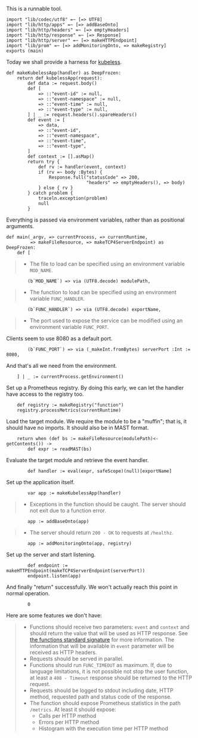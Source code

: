 This is a runnable tool.

```
import "lib/codec/utf8" =~ [=> UTF8]
import "lib/http/apps" =~ [=> addBaseOnto]
import "lib/http/headers" =~ [=> emptyHeaders]
import "lib/http/response" =~ [=> Response]
import "lib/http/server" =~ [=> makeHTTPEndpoint]
import "lib/prom" =~ [=> addMonitoringOnto, => makeRegistry]
exports (main)
```

Today we shall provide a harness for
[kubeless](https://github.com/kubeless/kubeless).

```
def makeKubelessApp(handler) as DeepFrozen:
    return def kubelessApp(request):
        def data := request.body()
        def [
            => ::"event-id" := null,
            => ::"event-namespace" := null,
            => ::"event-time" := null,
            => ::"event-type" := null,
        ] | _ := request.headers().spareHeaders()
        def event := [
            => data,
            => ::"event-id",
            => ::"event-namespace",
            => ::"event-time",
            => ::"event-type",
        ]
        def context := [].asMap()
        return try {
            def rv := handler(event, context)
            if (rv =~ body :Bytes) {
                Response.full("statusCode" => 200,
                              "headers" => emptyHeaders(), => body)
            } else { rv }
        } catch problem {
            traceln.exception(problem)
            null
        }
```

Everything is passed via environment variables, rather than as positional
arguments.

```
def main(_argv, => currentProcess, => currentRuntime,
         => makeFileResource, => makeTCP4ServerEndpoint) as DeepFrozen:
    def [
```

>  - The file to load can be specified using an environment variable `MOD_NAME`.

```
        (b`MOD_NAME`) => via (UTF8.decode) modulePath,
```

>  - The function to load can be specified using an environment variable `FUNC_HANDLER`.

```
        (b`FUNC_HANDLER`) => via (UTF8.decode) exportName,
```

>  - The port used to expose the service can be modified using an environment variable `FUNC_PORT`.

Clients seem to use 8080 as a default port.

```
        (b`FUNC_PORT`) => via (_makeInt.fromBytes) serverPort :Int := 8080,
```

And that's all we need from the environment.

```
    ] | _ := currentProcess.getEnvironment()
```

Set up a Prometheus registry. By doing this early, we can let the handler have
access to the registry too.

```
    def registry := makeRegistry("function")
    registry.processMetrics(currentRuntime)
```

Load the target module. We require the module to be a "muffin"; that is, it
should have no imports. It should also be in MAST format.

```
    return when (def bs := makeFileResource(modulePath)<-getContents()) ->
        def expr := readMAST(bs)
```

Evaluate the target module and retrieve the event handler.

```
        def handler := eval(expr, safeScope)(null)[exportName]
```

Set up the application itself.

```
        var app := makeKubelessApp(handler)
```

>  - Exceptions in the function should be caught. The server should not exit due to a function error.

```
        app := addBaseOnto(app)
```

>  - The server should return `200 - OK` to requests at `/healthz`.

```
        app := addMonitoringOnto(app, registry)
```

Set up the server and start listening.

```
        def endpoint := makeHTTPEndpoint(makeTCP4ServerEndpoint(serverPort))
        endpoint.listen(app)
```

And finally "return" successfully. We won't actually reach this point in
normal operation.

```
        0
```

Here are some features we don't have:

>  - Functions should receive two parameters: `event` and `context` and should return the value that will be used as HTTP response. See [the functions standard signature](/docs/runtimes#runtimes-interface) for more information. The information that will be available in `event` parameter will be received as HTTP headers.
>  - Requests should be served in parallel.
>  - Functions should run `FUNC_TIMEOUT` as maximum. If, due to language limitations, it is not possible not stop the user function, at least a `408 - Timeout` response should be returned to the HTTP request.
>  - Requests should be logged to stdout including date, HTTP method, requested path and status code of the response.
>  - The function should expose Prometheus statistics in the path `/metrics`. At least it should expose:
>    - Calls per HTTP method
>    - Errors per HTTP method
>    - Histogram with the execution time per HTTP method
